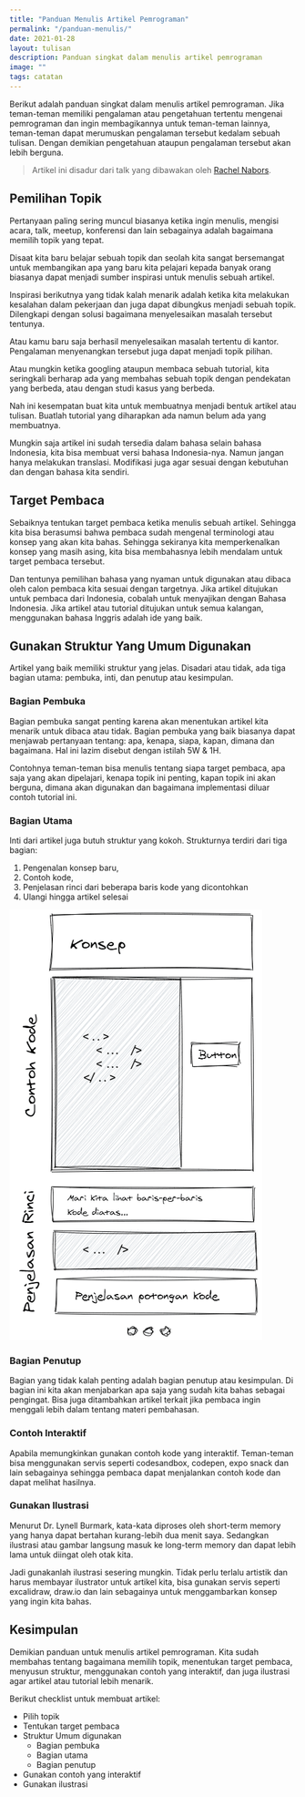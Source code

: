 ```yaml
---
title: "Panduan Menulis Artikel Pemrograman"
permalink: "/panduan-menulis/"
date: 2021-01-28
layout: tulisan
description: Panduan singkat dalam menulis artikel pemrograman
image: ""
tags: catatan
---
```


Berikut adalah panduan singkat dalam menulis artikel pemrograman. Jika teman-teman memiliki pengalaman atau pengetahuan tertentu mengenai pemrograman dan ingin membagikannya untuk teman-teman lainnya, teman-teman dapat merumuskan pengalaman tersebut kedalam sebuah tulisan. Dengan demikian pengetahuan ataupun pengalaman tersebut akan lebih berguna.

> Artikel ini disadur dari talk yang dibawakan oleh <a href="https://rachelnabors.com/" target="_blank">Rachel Nabors</a>.

## Pemilihan Topik

Pertanyaan paling sering muncul biasanya ketika ingin menulis, mengisi acara, talk, meetup, konferensi dan lain sebagainya adalah bagaimana memilih topik yang tepat.

Disaat kita baru belajar sebuah topik dan seolah kita sangat bersemangat untuk membangikan apa yang baru kita pelajari kepada banyak orang biasanya dapat menjadi sumber inspirasi untuk menulis sebuah artikel.

Inspirasi berikutnya yang tidak kalah menarik adalah ketika kita melakukan kesalahan dalam pekerjaan dan juga dapat dibungkus menjadi sebuah topik. Dilengkapi dengan solusi bagaimana menyelesaikan masalah tersebut tentunya.

Atau kamu baru saja berhasil menyelesaikan masalah tertentu di kantor. Pengalaman menyenangkan tersebut juga dapat menjadi topik pilihan.

Atau mungkin ketika googling ataupun membaca sebuah tutorial, kita seringkali berharap ada yang membahas sebuah topik dengan pendekatan yang berbeda, atau dengan studi kasus yang berbeda.

Nah ini kesempatan buat kita untuk membuatnya menjadi bentuk artikel atau tulisan. Buatlah tutorial yang diharapkan ada namun belum ada yang membuatnya.

Mungkin saja artikel ini sudah tersedia dalam bahasa selain bahasa Indonesia, kita bisa membuat versi bahasa Indonesia-nya. Namun jangan hanya melakukan translasi. Modifikasi juga agar sesuai dengan kebutuhan dan dengan bahasa kita sendiri.

## Target Pembaca

Sebaiknya tentukan target pembaca ketika menulis sebuah artikel. Sehingga kita bisa berasumsi bahwa pembaca sudah mengenal terminologi atau konsep yang akan kita bahas. Sehingga sekiranya kita memperkenalkan konsep yang masih asing, kita bisa membahasnya lebih mendalam untuk target pembaca tersebut.

Dan tentunya pemilihan bahasa yang nyaman untuk digunakan atau dibaca oleh calon pembaca kita sesuai dengan targetnya. Jika artikel ditujukan untuk pembaca dari Indonesia, cobalah untuk menyajikan dengan Bahasa Indonesia. Jika artikel atau tutorial ditujukan untuk semua kalangan, menggunakan bahasa Inggris adalah ide yang baik.

## Gunakan Struktur Yang Umum Digunakan

Artikel yang baik memiliki struktur yang jelas. Disadari atau tidak, ada tiga bagian utama: pembuka, inti, dan penutup atau kesimpulan.

### Bagian Pembuka

Bagian pembuka sangat penting karena akan menentukan artikel kita menarik untuk dibaca atau tidak. Bagian pembuka yang baik biasanya dapat menjawab pertanyaan tentang: apa, kenapa, siapa, kapan, dimana dan bagaimana. Hal ini lazim disebut dengan istilah 5W & 1H.

Contohnya teman-teman bisa menulis tentang siapa target pembaca, apa saja yang akan dipelajari, kenapa topik ini penting, kapan topik ini akan berguna, dimana akan digunakan dan bagaimana implementasi diluar contoh tutorial ini.

### Bagian Utama

Inti dari artikel juga butuh struktur yang kokoh. Strukturnya terdiri dari tiga bagian:

1. Pengenalan konsep baru,
2. Contoh kode,
3. Penjelasan rinci dari beberapa baris kode yang dicontohkan
4. Ulangi hingga artikel selesai

![Struktur Artikel](/assets/images/inti.png)

### Bagian Penutup

Bagian yang tidak kalah penting adalah bagian penutup atau kesimpulan. Di bagian ini kita akan menjabarkan apa saja yang sudah kita bahas sebagai pengingat. Bisa juga ditambahkan artikel terkait jika pembaca ingin menggali lebih dalam tentang materi pembahasan.

### Contoh Interaktif

Apabila memungkinkan gunakan contoh kode yang interaktif. Teman-teman bisa menggunakan servis seperti codesandbox, codepen, expo snack dan lain sebagainya sehingga pembaca dapat menjalankan contoh kode dan dapat melihat hasilnya.

### Gunakan Ilustrasi

Menurut Dr. Lynell Burmark, kata-kata diproses oleh short-term memory yang hanya dapat bertahan kurang-lebih dua menit saya. Sedangkan ilustrasi atau gambar langsung masuk ke long-term memory dan dapat lebih lama untuk diingat oleh otak kita.

Jadi gunakanlah ilustrasi sesering mungkin. Tidak perlu terlalu artistik dan harus membayar ilustrator untuk artikel kita, bisa gunakan servis seperti excalidraw, draw.io dan lain sebagainya untuk menggambarkan konsep yang ingin kita bahas.

## Kesimpulan

Demikian panduan untuk menulis artikel pemrograman. Kita sudah membahas tentang bagaimana memilih topik, menentukan target pembaca, menyusun struktur, menggunakan contoh yang interaktif, dan juga ilustrasi agar artikel atau tutorial lebih menarik.

Berikut checklist untuk membuat artikel:

- Pilih topik
- Tentukan target pembaca
- Struktur Umum digunakan
  - Bagian pembuka
  - Bagian utama
  - Bagian penutup
- Gunakan contoh yang interaktif
- Gunakan ilustrasi
